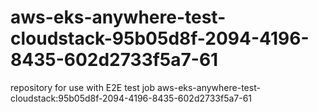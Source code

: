 # aws-eks-anywhere-test-cloudstack-95b05d8f-2094-4196-8435-602d2733f5a7-61
repository for use with E2E test job aws-eks-anywhere-test-cloudstack:95b05d8f-2094-4196-8435-602d2733f5a7-61
